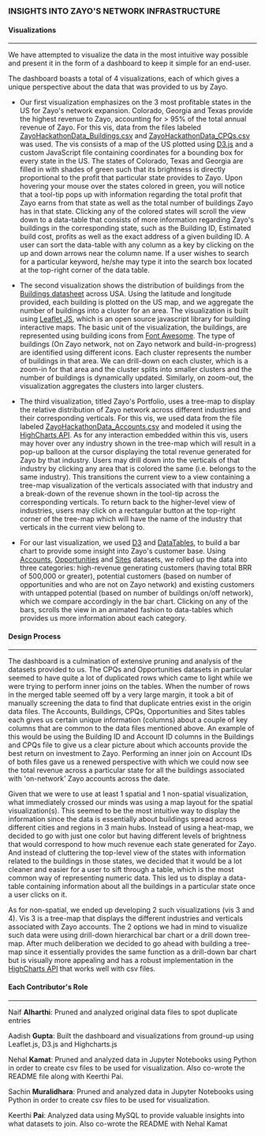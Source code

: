 ### INSIGHTS INTO ZAYO'S NETWORK INFRASTRUCTURE

#### Visualizations
---
We have attempted to visualize the data in the most intuitive way possible and present it in the form of a dashboard to keep it simple for an end-user.

The dashboard boasts a total of 4 visualizations, each of which gives a unique perspective about the data that was provided to us by Zayo.

  - Our first visualization emphasizes on the 3 most profitable states in the US for Zayo's network expansion. Colorado, Georgia and Texas provide the highest revenue to Zayo, accounting for > 95% of the total annual revenue of Zayo. For this vis, data from the files labeled [ZayoHackathonData_Buildings.csv](https://github.com/INFO-4602-5602/project1-swashbucklers/tree/master/data/ZayoHackathonData_Buildings.csv) and [ZayoHackathonData_CPQs.csv](https://github.com/INFO-4602-5602/project1-swashbucklers/tree/master/data/ZayoHackathonData_CPQs.csv) was used. The vis consists of a map of the US plotted using [D3.js](https://d3js.org/) and a custom JavaScript file containing coordinates for a bounding box for every state in the US. The states of Colorado, Texas and Georgia are filled in with shades of green such that its brightness is directly proportional to the profit that particular state provides to Zayo. Upon hovering your mouse over the states colored in green, you will notice that a tool-tip pops up with information regarding the total profit that Zayo earns from that state as well as the total number of buildings Zayo has in that state. Clicking any of the colored states will scroll the view down to a data-table that consists of more information regarding Zayo's buildings in the corresponding state, such as the Building ID, Estimated build cost, profits as well as the exact address of a given building ID. A user can sort the data-table with any column as a key by clicking on the up and down arrows near the column name. If a user wishes to search for a particular keyword, he/she may type it into the search box located at the top-right corner of the data table.

  - The second visualization shows the distribution of buildings from the [Buildings datasheet](https://github.com/INFO-4602-5602/project1-swashbucklers/blob/master/data/ZayoHackathonData_Buildings.csv) across USA. Using the latitude and longitude provided, each building is plotted on the US map, and we aggregate the number of buildings into a cluster for an area. The visualization is built using [Leaflet JS](http://leafletjs.com/), which is an open source javascript library for building interactive maps. The basic unit of the visualization, the buildings, are represented using building icons from [Font Awesome](http://fontawesome.io/icons/). The type of buildings (On Zayo network, not on Zayo network and build-in-progress) are identified using different icons. Each cluster represents the number of buildings in that area. We can drill-down on each cluster, which is a zoom-in for that area and the cluster splits into smaller clusters and the number of buildings is dynamically updated. Similarly, on zoom-out, the visualization aggregates the clusters into larger clusters.

  - The third visualization, titled Zayo's Portfolio, uses a tree-map to display the relative distribution of Zayo network across different industries and their corresponding verticals. For this vis, we used data from the file labeled [ZayoHackathonData_Accounts.csv](https://github.com/INFO-4602-5602/project1-swashbucklers/tree/master/data/ZayoHackathonData_Accounts.csv) and modeled it using the [HighCharts API](www.highcharts.com/). As for any interaction embedded within this vis, users may hover over any industry shown in the tree-map which will result in a pop-up balloon at the cursor displaying the total revenue generated for Zayo by that industry. Users may drill down into the verticals of that industry by clicking any area that is colored the same (i.e. belongs to the same industry). This transitions the current view to a view containing a tree-map visualization of the verticals associated with that industry and a break-down of the revenue shown in the tool-tip across the corresponding verticals. To return back to the higher-level view of industries, users may click on a rectangular button at the top-right corner of the tree-map which will have the name of the industry that verticals in the current view belong to.

  - For our last visualization, we used [D3](https://d3js.org/) and [DataTables](https://datatables.net/), to build a bar chart to provide some insight into Zayo's customer base. Using [Accounts](https://github.com/INFO-4602-5602/Project1/blob/master/ZayoHackathonData_Accounts.csv), [Opportunities](https://github.com/INFO-4602-5602/Project1/blob/master/ZayoHackathonData_Opportunities.csv) and [Sites](https://github.com/INFO-4602-5602/Project1/blob/master/ZayoHackathonData_Sites.csv) datasets, we rolled up the data into three categories: high-revenue generating customers (having total BRR of 500,000 or greater), potential customers (based on number of opportunities and who are not on Zayo network) and existing customers with untapped potential (based on number of buildings on/off network), which we compare accordingly in the bar chart. Clicking on any of the bars, scrolls the view in an animated fashion to data-tables which provides us more information about each category.


#### Design Process
---
The dashboard is a culmination of extensive pruning and analysis of the datasets provided to us. The CPQs and Opportunities datasets in particular seemed to have quite a lot of duplicated rows which came to light while we were trying to perform inner joins on the tables. When the number of rows in the merged table seemed off by a very large margin, it took a bit of manually screening the data to find that duplicate entries exist in the origin data files. The Accounts, Buildings, CPQs, Opportunities and Sites tables each gives us certain unique information (columns) about a couple of key columns that are common to the data files mentioned above. An example of this would be using the Building ID and Account ID columns in the Buildings and CPQs file to give us a clear picture about which accounts provide the best return on investment to Zayo. Performing an inner join on Account IDs of both files gave us a renewed perspective with which we could now see the total revenue across a particular state for all the buildings associated with 'on-network' Zayo accounts across the date.

Given that we were to use at least 1 spatial and 1 non-spatial visualization, what immediately crossed our minds was using a map layout for the spatial visualization(s). This seemed to be the most intuitive way to display the information since the data is essentially about buildings spread across different cities and regions in 3 main hubs. Instead of using a heat-map, we decided to go with just one color but having different levels of brightness that would correspond to how much revenue each state generated for Zayo. And instead of cluttering the top-level view of the states with information related to the buildings in those states, we decided that it would be a lot cleaner and easier for a user to sift through a table, which is the most common way of representing numeric data. This led us to display a data-table containing information about all the buildings in a particular state once a user clicks on it.

As for non-spatial, we ended up developing 2 such visualizations (vis 3 and 4). Vis 3 is a tree-map that displays the different industries and verticals associated with Zayo accounts. The 2 options we had in mind to visualize such data were using drill-down hierarchical bar chart or a drill down tree-map. After much deliberation we decided to go ahead with building a tree-map since it essentially provides the same function as a drill-down bar chart but is visually more appealing and has a robust implementation in the [HighCharts API](www.highcharts.com/) that works well with csv files.


#### Each Contributor's Role
---
Naif **Alharthi**: Pruned and analyzed original data files to spot duplicate entries

Aadish **Gupta**: Built the dashboard and visualizations from ground-up using Leaflet.js, D3.js and Highcharts.js

Nehal **Kamat**: Pruned and analyzed data in Jupyter Notebooks using Python in order to create csv files to be used for visualization. Also co-wrote the README file along with Keerthi Pai.

Sachin **Muralidhara**: Pruned and analyzed data in Jupyter Notebooks using Python in order to create csv files to be used for visualization.

Keerthi **Pai**: Analyzed data using MySQL to provide valuable insights into what datasets to join. Also co-wrote the README with Nehal Kamat
